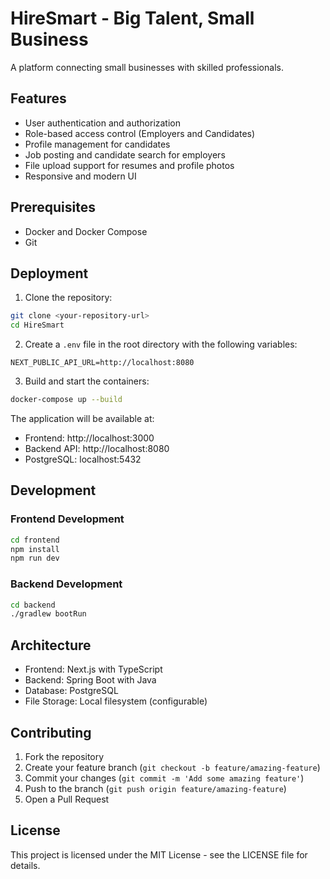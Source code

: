 # HireSmart - Big Talent, Small Business

A platform connecting small businesses with skilled professionals.

## Features

- User authentication and authorization
- Role-based access control (Employers and Candidates)
- Profile management for candidates
- Job posting and candidate search for employers
- File upload support for resumes and profile photos
- Responsive and modern UI

## Prerequisites

- Docker and Docker Compose
- Git

## Deployment

1. Clone the repository:
```bash
git clone <your-repository-url>
cd HireSmart
```

2. Create a `.env` file in the root directory with the following variables:
```env
NEXT_PUBLIC_API_URL=http://localhost:8080
```

3. Build and start the containers:
```bash
docker-compose up --build
```

The application will be available at:
- Frontend: http://localhost:3000
- Backend API: http://localhost:8080
- PostgreSQL: localhost:5432

## Development

### Frontend Development
```bash
cd frontend
npm install
npm run dev
```

### Backend Development
```bash
cd backend
./gradlew bootRun
```

## Architecture

- Frontend: Next.js with TypeScript
- Backend: Spring Boot with Java
- Database: PostgreSQL
- File Storage: Local filesystem (configurable)

## Contributing

1. Fork the repository
2. Create your feature branch (`git checkout -b feature/amazing-feature`)
3. Commit your changes (`git commit -m 'Add some amazing feature'`)
4. Push to the branch (`git push origin feature/amazing-feature`)
5. Open a Pull Request

## License

This project is licensed under the MIT License - see the LICENSE file for details. 
